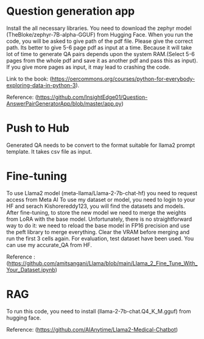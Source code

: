 # Question generation app
Install the all necessary libraries. You need to download the zephyr model (TheBloke/zephyr-7B-alpha-GGUF) from Hugging Face.
When you run the code, you will be asked to give path of the pdf file. Please give the correct path.
Its better to give 5-6 page pdf as input at a time. Because it will take lot of time to generate QA pairs depends upon the system RAM.(Select 5-6 pages from the whole pdf and save it as another pdf and pass this as input).  If you give more pages as input, it may lead to crashing the code.

Link to the book: (https://oercommons.org/courses/python-for-everybody-exploring-data-in-python-3). 

Reference: (https://github.com/InsightEdge01/Question-AnswerPairGeneratorApp/blob/master/app.py)

# Push to Hub
Generated QA needs to be  convert to the format suitable for llama2 prompt template.
It takes csv file as input.

# Fine-tuning
To use Llama2 model (meta-llama/Llama-2-7b-chat-hf) you need to request access from Meta AI
To use my dataset or model, you need to login to your HF and serach Kishorereddy123, you will find the datasets and models.
After fine-tuning, to store the new model we need to merge the weights from LoRA with the base model. Unfortunately, there is no straightforward way to do it: we need to reload the base model in FP16 precision and use the peft library to merge everything. Clear the VRAM before merging and run the first 3 cells again.
For evaluation, test dataset have been used. You can use my accurate_QA from HF.

Reference : (https://github.com/amitsangani/Llama/blob/main/Llama_2_Fine_Tune_With_Your_Dataset.ipynb)

# RAG
To run this code, you need to install (llama-2-7b-chat.Q4_K_M.gguf) from hugging face.

Reference: (https://github.com/AIAnytime/Llama2-Medical-Chatbot)
